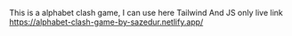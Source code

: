This is a alphabet clash game, I can use here Tailwind And JS only
live link https://alphabet-clash-game-by-sazedur.netlify.app/
